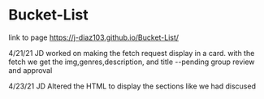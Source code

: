 # Bucket-List

link to page
https://j-diaz103.github.io/Bucket-List/

4/21/21 JD
worked on making the fetch request display in a card.
with the  fetch we get the img,genres,description, and title
--pending group review and approval

4/23/21 JD
Altered the HTML to display the sections like we had discused